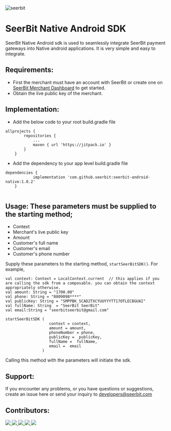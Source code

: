 ![seerbit](https://user-images.githubusercontent.com/74198009/230321289-beb6c9ec-6d29-4d79-84cb-abb0606a23ab.png)


                                                      


 # SeerBit Native Android SDK
 
SeerBit Native Android sdk is used to seamlessly integrate SeerBit payment gateways into Native android applications. It is very simple and easy to integrate.

## Requirements:

- First the merchant must have an account with SeerBit or create one on [SeerBit Merchant Dashboard](https://www.dashboard.seerbitapi.com/#/auth/login) to get started.
- Obtain the live public key of the merchant.

## Implementation:

- Add the below code to your root build.gradle file

```
allprojects {
		repositories {
			...
			maven { url 'https://jitpack.io' }
		}
	}  
```

- Add the dependency to your app level build.gradle file

```
dependencies {
	        implementation 'com.github.seerbit:seerbit-android-native:1.0.2'
	}
  
 ```
 
 ## Usage: These parameters must be supplied to the starting method;
 
 - Context
 - Merchant's live public key
 - Amount
 - Customer's full name
 - Customer's email
 - Customer's phone number
 
 Supply these parameters to the starting method, `startSeerBitSDK()`. For example,
 
 ```
 val context: Context = LocalContext.current  // this applies if you are calling the sdk from a composable. you can obtain the context appropriately otherwise.
 val amount: String = "1700.00"
 val phone: String = "0809098****"
 val publicKey: String = "SMPPBK_SCAD2TXCYUUYYYTT17OTLECBGUAI"
 val fullName: String  = "SeerBit SeerBit"
 val email:String = "seerbitseerbit@gmail.com"
 
 startSeerBitSDK (
                    context = context,
                    amount = amount,
                    phoneNumber = phone,
                    publicKey =  publicKey,
                    fullName =  fullName,
                    email =  email
                 )
 ```
 
 Calling this method with the parameters will initiate the sdk.
 
 ## Support:
 
 If you encounter any problems, or you have questions or suggestions, create an issue here or send your inquiry to developers@seerbit.com
 
 
 ## Contributors:
 
 
<a href = "https://github.com/seerbit/seerbit-android-native">
  <img src = "https://contrib.rocks/image?repo = https://github.com/sir-miracle"/>
  <img src = "https://contrib.rocks/image?repo = https://github.com/AdeifeTaiwo"/>
  <img src = "https://contrib.rocks/image?repo = https://github.com/victorighalo"/>
  <img src = "https://contrib.rocks/image?repo = https://github.com/amoskeyz"/>
  <img src = "https://contrib.rocks/image?repo = https://github.com/elozino1"/>
</a>

